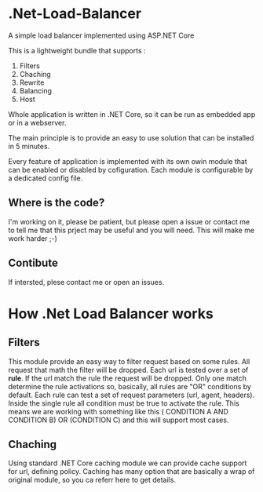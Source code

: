 # .Net-Load-Balancer
A simple load balancer implemented using ASP.NET Core

This is a lightweight bundle that supports :

1. Filters
2. Chaching
3. Rewrite
4. Balancing
5. Host

Whole application is written in .NET Core, so it can be run as embedded app or in a webserver.

The main principle is to provide an easy to use solution that can be installed in 5 minutes.

Every feature of application is implemented with its own owin module that can be enabled or disabled by cofiguration.
Each module is configurable by a dedicated config file.



## Where is the code?
I'm working on it, please be patient, but please open a issue or contact me to tell me that this prject may be useful and you will need. This will make me work harder ;-)

## Contibute
If intersted, plese contact me or open an issues. 

# How .Net Load Balancer works

## Filters
This module provide an easy way to filter request based on some rules. All request that math the filter will be dropped. Each url is tested over a set of **rule**. If the url match the rule the request will be dropped. Only one match determine the rule activations so, basically, all rules are "OR" conditions by default. Each rule can test a set of request parameters (url, agent, headers). Inside the single rule all condition must be true to activate the rule. This means we are working with something like this ( CONDITION A AND CONDITION B) OR (CONDITION C) and this will support most cases.

## Chaching
Using standard .NET Core caching module we can provide cache support for url, defining policy. Caching has many option that are basically a wrap of original module, so you ca referr here to get details.
